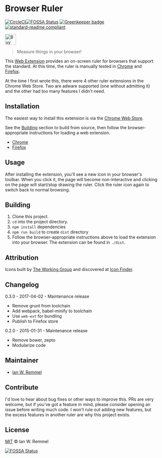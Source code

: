 # Browser Ruler

[![CircleCI](https://circleci.com/gh/ianwremmel/browser-ruler.svg?style=svg)](https://circleci.com/gh/ianwremmel/browser-ruler)[![FOSSA Status](https://app.fossa.io/api/projects/git%2Bhttps%3A%2F%2Fgithub.com%2Fianwremmel%2Fbrowser-ruler.svg?type=shield)](https://app.fossa.io/projects/git%2Bhttps%3A%2F%2Fgithub.com%2Fianwremmel%2Fbrowser-ruler?ref=badge_shield)
[![Greenkeeper badge](https://badges.greenkeeper.io/ianwremmel/browser-ruler.svg)](https://greenkeeper.io/)
[![standard-readme compliant](https://img.shields.io/badge/readme%20style-standard-brightgreen.svg?style=flat-square)](https://github.com/RichardLitt/standard-readme)

<a href='https://ko-fi.com/L4L79EBV' target='_blank'><img height='36' style='border:0px;height:36px;' src='https://az743702.vo.msecnd.net/cdn/kofi2.png?v=0' border='0' alt='Buy Me a Coffee at ko-fi.com' /></a>

> Measure things in your browser!

This [Web Extension](https://developer.mozilla.org/en-US/Add-ons/WebExtensions) provides an on-screen ruler for browsers that support the standard. At this time, the ruler is manually tested in [Chrome]() and [Firefox]().

At the time I first wrote this, there were 4 other ruler extensions in the Chrome Web Store. Two are adware supported (one without admitting it) and the other had too many features I didn't need.

## Installation

The easiest way to install this extension is via the [Chrome Web Store](https://chrome.google.com/webstore/category/extensions?hl=en-US).

See the [Building](#building) section to build from source, then follow the browser-appropriate instructions for loading a web extension.

- [Chrome](https://developer.chrome.com/extensions/getstarted#unpacked)
- [Firefox](https://developer.mozilla.org/en-US/Add-ons/WebExtensions/Your_first_WebExtension#Installing)

## Usage

After installing the extension, you'll see a new icon in your browser's toolbar. When you click it, the page will become non-interactive and clicking on the page will start/stop drawing the ruler. Click the ruler icon again to switch back to normal browsing.

## Building

1. Clone this project.
1. `cd` into the project directory. 
1. `npm install` dependencies
1. `npm run build` to create `dist` directory
1. Follow the browser-appropriate instructions above to load the extension into your browser. The extension can be found in `./dist`.

## Attribution

Icons built by [The Working Group](http://blog.twg.ca) and discovered at [Icon Finder](https://www.iconfinder.com/icons/62246/ruler_icon).

## Changelog

0.3.0 - 2017-04-02 - Maintenance release

  - Remove grunt from toolchain
  - Add webpack, babel-minify to toolchain
  - Use `web-ext` for bundling
  - Publish to Firefox store

0.2.0 - 2015-01-31 - Maintenance release

  - Remove bower, zepto
  - Modularize code

## Maintainer

- [Ian W. Remmel](https://github.com/ianwremmel)

## Contribute

I'd love to hear about bug fixes or other ways to improve this. PRs are very welcome, but if you've got a feature in mind, please consider opening an issue before writing much code. I won't rule out adding new features, but the excess features in another ruler are why this project exists. 



## License

[MIT](LICENSE) &copy; Ian W. Remmel

[![FOSSA Status](https://app.fossa.io/api/projects/git%2Bhttps%3A%2F%2Fgithub.com%2Fianwremmel%2Fbrowser-ruler.svg?type=large)](https://app.fossa.io/projects/git%2Bhttps%3A%2F%2Fgithub.com%2Fianwremmel%2Fbrowser-ruler?ref=badge_large)
